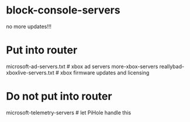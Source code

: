 # block-console-servers
no more updates!!!

# Put into router
microsoft-ad-servers.txt # xbox ad servers
more-xbox-servers
reallybad-xboxlive-servers.txt # xbox firmware updates and licensing

# Do not put into router
microsoft-telemetry-servers # let PiHole handle this
